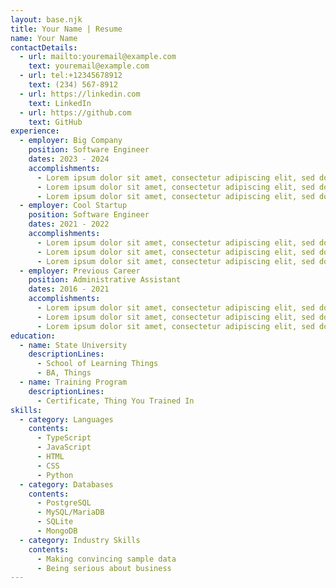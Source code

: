 ```yaml
---
layout: base.njk
title: Your Name | Resume
name: Your Name
contactDetails:
  - url: mailto:youremail@example.com
    text: youremail@example.com
  - url: tel:+12345678912
    text: (234) 567-8912
  - url: https://linkedin.com
    text: LinkedIn
  - url: https://github.com
    text: GitHub
experience:
  - employer: Big Company
    position: Software Engineer
    dates: 2023 - 2024
    accomplishments:
      - Lorem ipsum dolor sit amet, consectetur adipiscing elit, sed do eiusmod tempor incididunt ut labore et dolore magna aliqua.
      - Lorem ipsum dolor sit amet, consectetur adipiscing elit, sed do eiusmod tempor incididunt ut labore et dolore magna aliqua.
      - Lorem ipsum dolor sit amet, consectetur adipiscing elit, sed do eiusmod tempor incididunt ut labore et dolore magna aliqua.
  - employer: Cool Startup
    position: Software Engineer
    dates: 2021 - 2022
    accomplishments:
      - Lorem ipsum dolor sit amet, consectetur adipiscing elit, sed do eiusmod tempor incididunt ut labore et dolore magna aliqua.
      - Lorem ipsum dolor sit amet, consectetur adipiscing elit, sed do eiusmod tempor incididunt ut labore et dolore magna aliqua.
      - Lorem ipsum dolor sit amet, consectetur adipiscing elit, sed do eiusmod tempor incididunt ut labore et dolore magna aliqua.
  - employer: Previous Career
    position: Administrative Assistant
    dates: 2016 - 2021
    accomplishments:
      - Lorem ipsum dolor sit amet, consectetur adipiscing elit, sed do eiusmod tempor incididunt ut labore et dolore magna aliqua.
      - Lorem ipsum dolor sit amet, consectetur adipiscing elit, sed do eiusmod tempor incididunt ut labore et dolore magna aliqua.
      - Lorem ipsum dolor sit amet, consectetur adipiscing elit, sed do eiusmod tempor incididunt ut labore et dolore magna aliqua.
education:
  - name: State University
    descriptionLines:
      - School of Learning Things
      - BA, Things
  - name: Training Program
    descriptionLines:
      - Certificate, Thing You Trained In
skills:
  - category: Languages
    contents:
      - TypeScript
      - JavaScript
      - HTML
      - CSS
      - Python
  - category: Databases
    contents:
      - PostgreSQL
      - MySQL/MariaDB
      - SQLite
      - MongoDB
  - category: Industry Skills
    contents:
      - Making convincing sample data
      - Being serious about business
---
```

